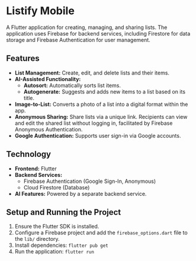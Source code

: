 # Listify Mobile

A Flutter application for creating, managing, and sharing lists. The application uses Firebase for backend services, including Firestore for data storage and Firebase Authentication for user management.

## Features

*   **List Management:** Create, edit, and delete lists and their items.
*   **AI-Assisted Functionality:**
    *   **Autosort:** Automatically sorts list items.
    *   **Autogenerate:** Suggests and adds new items to a list based on its title.
*   **Image-to-List:** Converts a photo of a list into a digital format within the app.
*   **Anonymous Sharing:** Share lists via a unique link. Recipients can view and edit the shared list without logging in, facilitated by Firebase Anonymous Authentication.
*   **Google Authentication:** Supports user sign-in via Google accounts.

## Technology

*   **Frontend:** Flutter
*   **Backend Services:**
    *   Firebase Authentication (Google Sign-In, Anonymous)
    *   Cloud Firestore (Database)
*   **AI Features:** Powered by a separate backend service.

## Setup and Running the Project

1.  Ensure the Flutter SDK is installed.
2.  Configure a Firebase project and add the `firebase_options.dart` file to the `lib/` directory.
3.  Install dependencies: `flutter pub get`
4.  Run the application: `flutter run`
